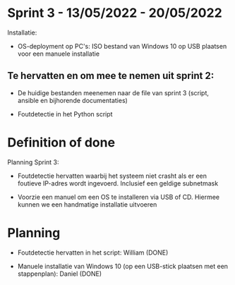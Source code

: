 # Sprint 3 - 13/05/2022 - 20/05/2022

Installatie:

-	OS-deployment op PC's: ISO bestand van Windows 10 op USB plaatsen voor een manuele installatie

## Te hervatten en om mee te nemen uit sprint 2:

-	De huidige bestanden meenemen naar de file van sprint 3 (script, ansible en bijhorende documentaties)

-	Foutdetectie in het Python script

# Definition of done

Planning Sprint 3:

-	Foutdetectie hervatten waarbij het systeem niet crasht als er een foutieve IP-adres wordt ingevoerd.
	Inclusief een geldige subnetmask

- 	Voorzie een manuel om een OS te installeren via USB of CD. Hiermee kunnen we een handmatige installatie uitvoeren



# Planning

-	Foutdetectie hervatten in het script: William (DONE)

-	Manuele installatie van Windows 10 (op een USB-stick plaatsen met een stappenplan): Daniel (DONE)






